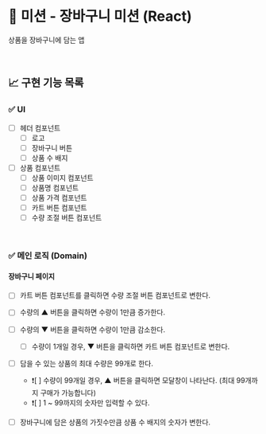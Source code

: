 # 🛒 미션 - 장바구니 미션 (React)

상품을 장바구니에 담는 앱

<br>

## 📈 구현 기능 목록

### ✅ UI

- [ ] 헤더 컴포넌트
  - [ ] 로고
  - [ ] 장바구니 버튼
  - [ ] 상품 수 배지
- [ ] 상품 컴포넌트
  - [ ] 상품 이미지 컴포넌트
  - [ ] 상품명 컴포넌트
  - [ ] 상품 가격 컴포넌트
  - [ ] 카트 버튼 컴포넌트
  - [ ] 수량 조절 버튼 컴포넌트

<br>

### ✅ 메인 로직 (Domain)

#### 장바구니 페이지

- [ ] 카트 버튼 컴포넌트를 클릭하면 수량 조절 버튼 컴포넌트로 변한다.
- [ ] 수량의 ▲ 버튼을 클릭하면 수량이 1만큼 증가한다.
- [ ] 수량의 ▼ 버튼을 클릭하면 수량이 1만큼 감소한다.
  - [ ] 수량이 1개일 경우, ▼ 버튼을 클릭하면 카트 버튼 컴포넌트로 변한다.
- [ ] 담을 수 있는 상품의 최대 수량은 99개로 한다.

  - ❗[ ] 수량이 99개일 경우, ▲ 버튼을 클릭하면 모달창이 나타난다. (최대 99개까지 구매가 가능합니다)
  - ❗[ ] 1 ~ 99까지의 숫자만 입력할 수 있다.

- [ ] 장바구니에 담은 상품의 가짓수만큼 상품 수 배지의 숫자가 변한다.
